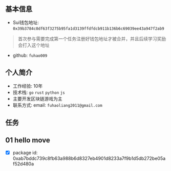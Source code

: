 ## 基本信息
- Sui钱包地址: `0x39b3784c0df63f3275b95fa1d3139ffdfdcb911b136b6c69039ee43a947f2ab9`
> 首次参与需要完成第一个任务注册好钱包地址才被合并，并且后续学习奖励会打入这个地址
- github: `fuhao009`

## 个人简介
- 工作经验: 10年
- 技术栈: `go` `rust` `python` `js`
- 主要开发区块链游戏为主
- 联系方式: email: `fuhaoliang2011@gmail.com` 

## 任务

##   01 hello move  
- [x] package id: 0xab7bddc739c8fb63a988b6d8327eb4901d8233a7f9b1d5db272be05af52d480a